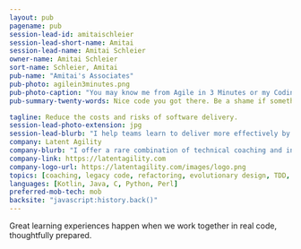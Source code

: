 ```yaml
---
layout: pub
pagename: pub
session-lead-id: amitaischleier
session-lead-short-name: Amitai
session-lead-name: Amitai Schleier
owner-name: Amitai Schleier
sort-name: Schleier, Amitai
pub-name: "Amitai's Associates"
pub-photo: agilein3minutes.png
pub-photo-caption: "You may know me from Agile in 3 Minutes or my Coding Tour."
pub-summary-twenty-words: Nice code you got there. Be a shame if something good didn't happen to it.

tagline: Reduce the costs and risks of software delivery.
session-lead-photo-extension: jpg
session-lead-blurb: "I help teams learn to deliver more effectively by growing together. In 20 years comprising global finance, startups, agriculture, universities, and nonprofits, I've managed products, projects, and people; engineered code, tests, and releases; deployed and operated production systems; provided phone and desk support; and listened to, empathized with, and improved the lot of folks in all of these roles."
company: Latent Agility
company-blurb: "I offer a rare combination of technical coaching and influential conversations."
company-link: https://latentagility.com
company-logo-url: https://latentagility.com/images/logo.png
topics: [coaching, legacy code, refactoring, evolutionary design, TDD, BDD]
languages: [Kotlin, Java, C, Python, Perl]
preferred-mob-tech: mob
backsite: "javascript:history.back()"
---
```

Great learning experiences happen when we work together in real code, thoughtfully prepared.
